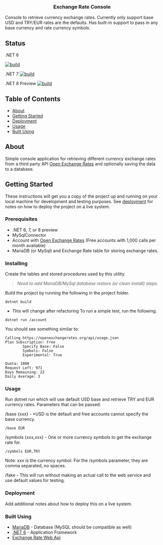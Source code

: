 <h3 align="center">Exchange Rate Console</h3>

<p>Console to retrieve currency exchange rates. Currently only support base USD and TRY/EUR rates are the defaults. Has built-in support to pass in any base currency and rate currency symbols.
    <br> 
</p>

## Status

.NET 6

[![build](https://github.com/dotnetdeveloperaz/ExchangeRateConsolev2/actions/workflows/dotnet6.yml/badge.svg?branch=main)](https://github.com/dotnetdeveloperaz/ExchangeRateConsolev2/actions/workflows/dotnet6.yml)

.NET 7
[![build](https://github.com/dotnetdeveloperaz/ExchangeRateConsolev2/actions/workflows/dotnet7.yml/badge.svg?branch=main)](https://github.com/dotnetdeveloperaz/ExchangeRateConsolev2/actions/workflows/dotnet7.yml)

.NET 8 Preview
[![build](https://github.com/dotnetdeveloperaz/ExchangeRateConsolev2/actions/workflows/dotnet8.yml/badge.svg?branch=main)](https://github.com/dotnetdeveloperaz/ExchangeRateConsolev2/actions/workflows/dotnet8.yml)

## Table of Contents
- [About](#about)
- [Getting Started](#getting_started)
- [Deployment](#deployment)
- [Usage](#usage)
- [Built Using](#built_using)

## About <a name = "about"></a>

Simple console application for retrieving different currency exchange rates from a third party API <a target="_blank" href="https://openexchangerates.org/api/">Open Exchange Rates</a> and optionally saving the data to a database.

## Getting Started <a name = "getting_started"></a>

These instructions will get you a copy of the project up and running on your local machine for development and testing purposes. See [deployment](#deployment) for notes on how to deploy the project on a live system.

### Prerequisites

- .NET 6, 7, or 8 preview
- MySqlConnector
- Account with <a target="_blank" href="https://openexchangerates.org/api/">Open Exchange Rates</a> (Free accounts with 1,000 calls per month available)
- MariaDB (or MySql) and Exchange Rate table for storing exchange rates.

### Installing

Create the tables and stored procedures used by this utility.
> *Need to add MariaDB/MySql database restore (or clean install) steps.*

Build the project by running the following in the project folder.
``` 
dotnet build
``` 
* This will change after refactoring
To run a simple test, run the following.
``` 
dotnet run /account
```
You should see something similar to:
```
Calling https://openexchangerates.org/api/usage.json
Plan Subscription: Free
        Specify Base: False
        Symbols: False
        Experimental: True

Quota: 1000
Request Left: 971
Days Remaining: 22
Daily Average: 3
```

### Usage <a name="usage"></a>

Run dotnet run which will use default USD base and retrieve TRY and EUR currency rates.
Parameters that can be passed: 

/base {xxx} - *USD is the default and free accounts cannot specify the base currency. 
```
/base EUR
```

/symbols {xxx,xxx} - One or more currency symbols to get the exchange rate for.
```
/symbols EUR,TRY
```
Note: xxx is the currency symbol. For the /symbols parameter, they are comma separated, no spaces.

/fake - This will run without making an actual call to the web service and use default values for testing.

### Deployment <a name = "deployment"></a>

Add additional notes about how to deploy this on a live system.

### Built Using <a name = "built_using"></a>

- [MariaDB](https://www.mariadb.com/) - Database (MySQL should be compatible as well)
- [.NET 6](https://https://dotnet.microsoft.com/) - Application Framework
- [Exchange Rate Web Api](https://openexchangerates.org/)
